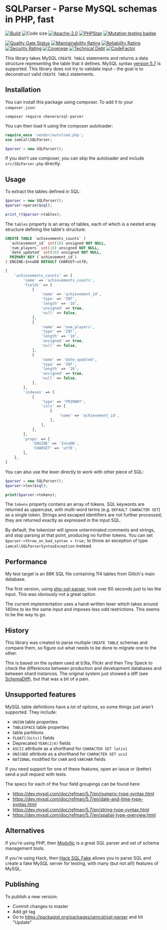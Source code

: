 # SQLParser - Parse MySQL schemas in PHP, fast

[![Build](https://img.shields.io/github/actions/workflow/status/chevere/sql-parser/test.yml?branch=0.5&style=flat-square)](https://github.com/chevere/sql-parser/actions)
![Code size](https://img.shields.io/github/languages/code-size/chevere/sql-parser?style=flat-square)
[![Apache-2.0](https://img.shields.io/github/license/chevere/sql-parser?style=flat-square)](LICENSE)
[![PHPStan](https://img.shields.io/badge/PHPStan-level%209-blueviolet?style=flat-square)](https://phpstan.org/)
[![Mutation testing badge](https://img.shields.io/endpoint?style=flat-square&url=https%3A%2F%2Fbadge-api.stryker-mutator.io%2Fgithub.com%2Fchevere%2Fsql-parser%2F0.5)](https://dashboard.stryker-mutator.io/reports/github.com/chevere/sql-parser/0.5)

[![Quality Gate Status](https://sonarcloud.io/api/project_badges/measure?project=chevere_sql-parser&metric=alert_status)](https://sonarcloud.io/dashboard?id=chevere_sql-parser)
[![Maintainability Rating](https://sonarcloud.io/api/project_badges/measure?project=chevere_sql-parser&metric=sqale_rating)](https://sonarcloud.io/dashboard?id=chevere_sql-parser)
[![Reliability Rating](https://sonarcloud.io/api/project_badges/measure?project=chevere_sql-parser&metric=reliability_rating)](https://sonarcloud.io/dashboard?id=chevere_sql-parser)
[![Security Rating](https://sonarcloud.io/api/project_badges/measure?project=chevere_sql-parser&metric=security_rating)](https://sonarcloud.io/dashboard?id=chevere_sql-parser)
[![Coverage](https://sonarcloud.io/api/project_badges/measure?project=chevere_sql-parser&metric=coverage)](https://sonarcloud.io/dashboard?id=chevere_sql-parser)
[![Technical Debt](https://sonarcloud.io/api/project_badges/measure?project=chevere_sql-parser&metric=sqale_index)](https://sonarcloud.io/dashboard?id=chevere_sql-parser)
[![CodeFactor](https://www.codefactor.io/repository/github/chevere/sql-parser/badge)](https://www.codefactor.io/repository/github/chevere/sql-parser)

This library takes MySQL `CREATE TABLE` statements and returns a data structure representing the table that it defines.
MySQL syntax [version 5.7](https://dev.mysql.com/doc/refman/5.7/en/create-table.html) is supported.
This library does not try to validate input - the goal is to deconstruct valid `CREATE TABLE` statements.

## Installation

You can install this package using composer. To add it to your `composer.json`:

```plain
composer require chevere/sql-parser
```

You can then load it using the composer autoloader:

```php
require_once 'vendor/autoload.php';
use iamcal\SQLParser;

$parser = new SQLParser();
```

If you don't use composer, you can skip the autoloader and include `src/SQLParser.php` directly.

## Usage

To extract the tables defined in SQL:

```php
$parser = new SQLParser();
$parser->parse($sql);

print_r($parser->tables);
```

The `tables` property is an array of tables, each of which is a nested array structure defining the
table's structure:

```SQL
CREATE TABLE `achievements_counts` (
  `achievement_id` int(10) unsigned NOT NULL,
  `num_players` int(10) unsigned NOT NULL,
  `date_updated` int(10) unsigned NOT NULL,
  PRIMARY KEY (`achievement_id`)
) ENGINE=InnoDB DEFAULT CHARSET=utf8;
```

```php
[
    'achievements_counts' => [
        'name' => 'achievements_counts',
        'fields' => [
            [
                'name' => 'achievement_id',
                'type' => 'INT',
                'length' => '10',
                'unsigned' => true,
                'null' => false,
            ],
            [
                'name' => 'num_players',
                'type' => 'INT',
                'length' => '10',
                'unsigned' => true,
                'null' => false,
            ],
            [
                'name' => 'date_updated',
                'type' => 'INT',
                'length' => '10',
                'unsigned' => true,
                'null' => false,
            ],
        ],
        'indexes' => [
            [
                'type' => 'PRIMARY',
                'cols' => [
                    [
                        'name' => 'achievement_id',
                    ],
                ],
            ],
        ],
        'props' => [
            'ENGINE' => 'InnoDB',
            'CHARSET' => 'utf8',
        ],
    ],
]
```

You can also use the lexer directly to work with other piece of SQL:

```php
$parser = new SQLParser();
$parser->lex($sql);

print($parser->tokens);
```

The `tokens` property contains an array of tokens. SQL keywords are returned as uppercase,
with multi-word terms (e.g. `DEFAULT CHARACTER SET`) as a single token. Strings and escaped
identifiers are not further processed; they are returned exactly as expressed in the input SQL.

By default, the tokenizer will ignore unterminated comments and strings, and stop parsing at
that point, producing no further tokens. You can set `$parser->throw_on_bad_syntax = true;` to
throw an exception of type `iamcal\SQLParserSyntaxException` instead.

## Performance

My test target is an 88K SQL file containing 114 tables from Glitch's main database.

The first version, using [php-sql-parser](http://code.google.com/p/php-sql-parser/), took over 60
seconds just to lex the input. This was obviously not a great option.

The current implementation uses a hand-written lexer which takes around 140ms to lex the same
input and imposes less odd restrictions. This seems to be the way to go.

## History

This library was created to parse multiple `CREATE TABLE` schemas and compare them, so
figure out what needs to be done to migrate one to the other.

This is based on the system used at b3ta, Flickr and then Tiny Speck to check the differences
between production and development databases and between shard instances. The original system
just showed a diff (see [SchemaDiff](https://github.com/iamcal/SchemaDiff)), but that was a bit
of a pain.

## Unsupported features

MySQL table definitions have a *lot* of options, so some things just aren't supported. They include:

* `UNION` table properties
* `TABLESPACE` table properties
* table partitions
* `FLOAT[(bits)]` fields
* Deprecated `YEAR(2|4)` fields
* `ASCII` attribute as a shorthand for `CHARACTER SET latin1`
* `UNICODE` attribute as a shorthand for `CHARACTER SET ucs2`
* `NATIONAL` modified for `CHAR` and `VARCHAR` fields

If you need support for one of these features, open an issue or (better) send a pull request with tests.

The specs for each of the four field groupings can be found here:

* https://dev.mysql.com/doc/refman/5.7/en/numeric-type-syntax.html
* https://dev.mysql.com/doc/refman/5.7/en/date-and-time-type-syntax.html
* https://dev.mysql.com/doc/refman/5.7/en/string-type-syntax.html
* https://dev.mysql.com/doc/refman/5.7/en/spatial-type-overview.html

## Alternatives

If you're using PHP, then [Modyllic](https://github.com/onlinebuddies/modyllic) is a great SQL parser and set of schema management tools.

If you're using Hack, then [Hack SQL Fake](https://github.com/slackhq/hack-sql-fake) allows you to parse SQL and create a fake MySQL
server for testing, with many (but not all!) features of MySQL.

## Publishing

To publish a new version:

* Commit changes to master
* Add git tag
* Go to https://packagist.org/packages/iamcal/sql-parser and hit "Update"
